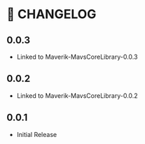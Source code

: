 # 🔖 CHANGELOG

## 0.0.3
- Linked to Maverik-MavsCoreLibrary-0.0.3

## 0.0.2
- Linked to Maverik-MavsCoreLibrary-0.0.2

## 0.0.1
- Initial Release
